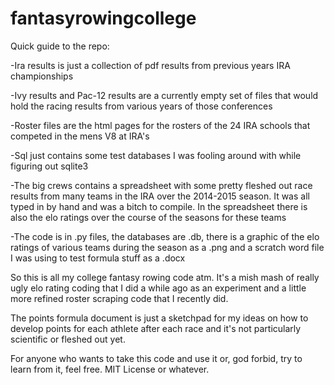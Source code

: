 # fantasyrowingcollege

Quick guide to the repo:

-Ira results is just a collection of pdf results from previous years IRA championships

-Ivy results and Pac-12 results are a currently empty set of files that would hold the racing results from various years of those conferences

-Roster files are the html pages for the rosters of the 24 IRA schools that competed in the mens V8 at IRA's

-Sql just contains some test databases I was fooling around with while figuring out sqlite3

-The big crews contains a spreadsheet with some pretty fleshed out race results from many teams in the IRA over the 2014-2015 season. It was all typed in by hand and was a bitch to compile. In the spreadsheet there is also the elo ratings over the course of the seasons for these teams

-The code is in .py files, the databases are .db, there is a graphic of the elo ratings of various teams during the season as a .png and a scratch word file I was using to test formula stuff as a .docx

So this is all my college fantasy rowing code atm. It's a mish mash of really ugly elo rating coding that I did a while ago as an experiment and a little more refined roster scraping code that I recently did.

The points formula document is just a sketchpad for my ideas on how to develop points for each athlete after each race and it's not particularly scientific or fleshed out yet.

For anyone who wants to take this code and use it or, god forbid, try to learn from it, feel free. MIT License or whatever.

